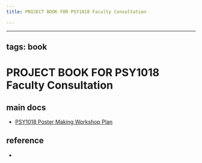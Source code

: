 ```yaml
---
title: PROJECT BOOK FOR PSY1018 Faculty Consultation

---
```



---
tags: book
---

PROJECT BOOK FOR PSY1018 Faculty Consultation
===

main docs
---

- [PSY1018 Poster Making Workshop Plan](/6eDhBY_GRMu_KfUdGmsGrA)

reference
---

- 

